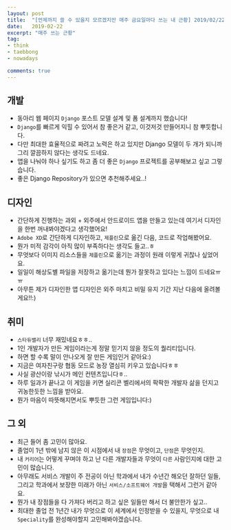 ```yaml
---
layout: post
title:  "[언제까지 쓸 수 있을지 모르겠지만 매주 금요일마다 쓰는 내 근황] 2019/02/22"
date:   2019-02-22
excerpt: "매주 쓰는 근황"
tag: 
- think
- taebbong
- nowadays

comments: true
---
```



## 개발
* 동아리 웹 페이지 ```Django``` 포스트 모델 설계 및 폼 설계까지 했습니다! 
* ```Django```를 빠르게 익힐 수 있어서 참 좋은거 같고, 이것저것 만들어지니 참 뿌듯합니다.
* 다만 최대한 효율적으로 짜려고 노력은 하고 있지만 Django 모델이 두 개가 되니까 그리 깔끔하지 않다는 생각도 드네요.
* 앱을 나눠야 하나 싶기도 하고 좀 더 좋은 ```Django``` 프로젝트를 공부해보고 싶고 그렇습니다.
* 좋은 Django Repository가 있으면 추천해주세요..!


## 디자인
* 간단하게 진행하는 과외 + 외주에서 안드로이드 앱을 만들고 있는데 여기서 디자인을 한번 꺼내봐야겠다고 생각했어요!
* ```Adobe XD```로 간단하게 디자인하고, ```제플린```으로 옮긴 다음, 코드로 작업해봤어요.
* 뭔가 미적 감각이 아직 많이 부족하다는 생각도 들고..ㅎ
* 무엇보다 이미지 리소스들을 ```제플린```으로 옮기는 과정이 원래 이렇게 귀찮나 싶었어요.
* 일일이 해상도별 파일을 저장하고 옮기는데 뭔가 잘못하고 있다는 느낌이 드네요ㅠㅠ
* 아무튼 제가 디자인한 앱 디자인은 외주 마치고 비밀 유지 기간 지난 다음에 올려볼게요!!:)


## 취미
* ```스타듀밸리``` 너무 재밌네요ㅎㅎ..
* 1인 개발자가 만든 게임이라는게 정말 믿기지 않을 정도의 퀄리티입니다.
* 하면 할 수록 말이 안나오게 잘 만든 게임인거 같아요:)
* 지금은 여자친구랑 협동 모드로 농장 열심히 키우고 있습니다ㅎㅎ
* 사실 광산이랑 낚시가 메인 컨텐츠입니다ㅎ..
* 하루 일과가 끝나고 이 게임을 키면 실리콘 벨리에서의 팍팍한 개발자 삶을 던지고 귀농한듯한 느낌을 받아요.
* 뭔가 마음이 따뜻해지면서도 뿌듯한 그런 게임입니다:)


## 그 외
* 최근 들어 좀 고민이 많아요.
* 졸업이 1년 밖에 남지 않은 이 시점에서 내 ```장점```은 무엇이고, ```단점```은 무엇인지.
* 내 ```커리어```는 어떻게 꾸며야 하고 난 다른 개발자들과 무엇이 ```다른``` 사람인지에 대한 고민이 많습니다.
* 아무래도 서비스 개발이 주 전공이 아닌 학과에서 내가 수년간 해오던 잘하던 일들, 그리고 학과에서 보장한 미래가 아닌 ```서비스/소프트웨어 개발```을 택해서 그런거 같아요.
* 뭔가 내 장점들을 다 가져다 버리고 하고 싶은 일들만 해서 더 불안한가 싶고..
* 최대한 졸업 전 1년간 내가 무엇으로 이 세계에서 인정받을 수 있을지, 무엇으로 내 ```Speciality```를 완성해야할지 고민해봐야겠습니다.
